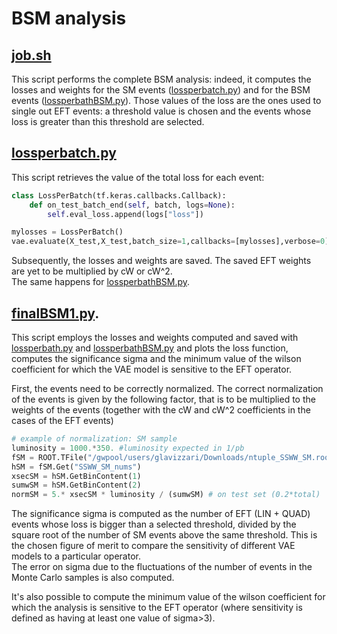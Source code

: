 # BSM analysis
## [job.sh](https://github.com/GiuliaLavizzari/ML4thesis/blob/7561a4df91d9811d7b0f19b91b7a710a7a3fe6f0/job.sh)  
This script performs the complete BSM analysis: indeed, it computes the losses and weights for the SM events ([lossperbatch.py](https://github.com/GiuliaLavizzari/ML4thesis/blob/e0327246bc1dca059d2317e9e5687bde6a233e19/lossperbatch.py)) and for the BSM events ([lossperbathBSM.py](https://github.com/GiuliaLavizzari/ML4thesis/blob/e0327246bc1dca059d2317e9e5687bde6a233e19/lossperbatchBSM.py)). Those values of the loss are the ones used to single out EFT events: a threshold value is chosen and the events whose loss is greater than this threshold are selected.  

## [lossperbatch.py](https://github.com/GiuliaLavizzari/ML4thesis/blob/32ea0867d4b0001347ba41e03769d39a5203e16c/BSManalysis/lossperbatch.py)
This script retrieves the value of the total loss for each event:
```python
class LossPerBatch(tf.keras.callbacks.Callback):
    def on_test_batch_end(self, batch, logs=None):
        self.eval_loss.append(logs["loss"])
```
```python
mylosses = LossPerBatch()
vae.evaluate(X_test,X_test,batch_size=1,callbacks=[mylosses],verbose=0) #by setting the batch_size=1 it's possible to retrieve the loss for each event
```
Subsequently, the losses and weights are saved. The saved EFT weights are yet to be multiplied by cW or cW^2.  
The same happens for [lossperbathBSM.py](https://github.com/GiuliaLavizzari/ML4thesis/blob/e0327246bc1dca059d2317e9e5687bde6a233e19/lossperbatchBSM.py).


## [finalBSM1.py](https://github.com/GiuliaLavizzari/ML4thesis/blob/7561a4df91d9811d7b0f19b91b7a710a7a3fe6f0/finalBSM1.py).  
This script employs the losses and weights computed and saved with [lossperbath.py](https://github.com/GiuliaLavizzari/ML4thesis/blob/e0327246bc1dca059d2317e9e5687bde6a233e19/lossperbatch.py) and [lossperbathBSM.py](https://github.com/GiuliaLavizzari/ML4thesis/blob/e0327246bc1dca059d2317e9e5687bde6a233e19/lossperbatchBSM.py) and plots the loss function, computes the significance sigma and the minimum value of the wilson coefficient for which the VAE model is sensitive to the EFT operator.  

First, the events need to be correctly normalized. The correct normalization of the events is given by the following factor, that is to be multiplied to the weights of the events (together with the cW and cW^2 coefficients in the cases of the EFT events)
```python
# example of normalization: SM sample
luminosity = 1000.*350. #luminosity expected in 1/pb
fSM = ROOT.TFile("/gwpool/users/glavizzari/Downloads/ntuple_SSWW_SM.root")
hSM = fSM.Get("SSWW_SM_nums")
xsecSM = hSM.GetBinContent(1)
sumwSM = hSM.GetBinContent(2)
normSM = 5.* xsecSM * luminosity / (sumwSM) # on test set (0.2*total)
```

The significance sigma is computed as the number of EFT (LIN + QUAD) events whose loss is bigger than a selected threshold, divided by the square root of the number of SM events above the same threshold. This is the chosen figure of merit to compare the sensitivity of different VAE models to a particular operator.  
The error on sigma due to the fluctuations of the number of events in the Monte Carlo samples is also computed.  

It's also possible to compute the minimum value of the wilson coefficient for which the analysis is sensitive to the EFT operator (where sensitivity is defined as having at least one value of sigma>3).


